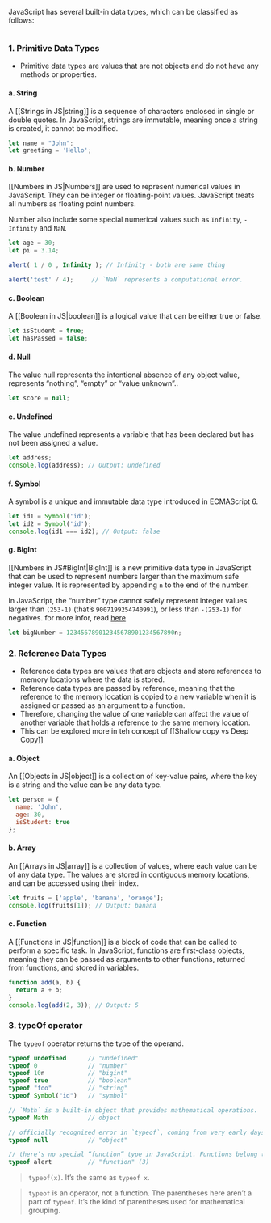 JavaScript has several built-in data types, which can be classified as follows:

```toc
```

### 1. Primitive Data Types

- Primitive data types are values that are not objects and do not have any methods or properties.

#### a. String

A [[Strings in JS|string]] is a sequence of characters enclosed in single or double quotes. In JavaScript, strings are immutable, meaning once a string is created, it cannot be modified.

```javascript
let name = "John";
let greeting = 'Hello';
```

#### b. Number

[[Numbers in JS|Numbers]] are used to represent numerical values in JavaScript. They can be integer or floating-point values. JavaScript treats all numbers as floating point numbers.

Number also include some special numerical values such as `Infinity`, `-Infinity` and `NaN`.

```javascript
let age = 30;
let pi = 3.14;

alert( 1 / 0 , Infinity ); // Infinity - both are same thing

alert('test' / 4);     // `NaN` represents a computational error.


```

#### c. Boolean

A [[Boolean in JS|boolean]] is a logical value that can be either true or false.

```javascript
let isStudent = true;
let hasPassed = false;
```

#### d. Null

The value null represents the intentional absence of any object value, represents “nothing”, “empty” or “value unknown”..

```javascript
let score = null;
```

#### e. Undefined

The value undefined represents a variable that has been declared but has not been assigned a value.

```javascript
let address;
console.log(address); // Output: undefined
```

#### f. Symbol

A symbol is a unique and immutable data type introduced in ECMAScript 6.

```javascript
let id1 = Symbol('id');
let id2 = Symbol('id');
console.log(id1 === id2); // Output: false
```

#### g.  BigInt 

[[Numbers in JS#BigInt|BigInt]] is a new primitive data type in JavaScript that can be used to represent numbers larger than the maximum safe integer value. It is represented by appending `n` to the end of the number. 

In JavaScript, the “number” type cannot safely represent integer values larger than `(253-1)` (that’s `9007199254740991`), or less than `-(253-1)` for negatives. for more infor, read [here](https://javascript.info/bigint)

```js
let bigNumber = 123456789012345678901234567890n;
```

### 2. Reference Data Types

- Reference data types are values that are objects and store references to memory locations where the data is stored.
- Reference data types are passed by reference, meaning that the reference to the memory location is copied to a new variable when it is assigned or passed as an argument to a function. 
- Therefore, changing the value of one variable can affect the value of another variable that holds a reference to the same memory location.
- This can be explored more in teh concept of [[Shallow copy vs Deep Copy]]

#### a. Object

An [[Objects in JS|object]] is a collection of key-value pairs, where the key is a string and the value can be any data type.

```javascript
let person = {
  name: 'John',
  age: 30,
  isStudent: true
};
```

#### b. Array

An [[Arrays in JS|array]] is a collection of values, where each value can be of any data type. The values are stored in contiguous memory locations, and can be accessed using their index.

```javascript
let fruits = ['apple', 'banana', 'orange'];
console.log(fruits[1]); // Output: banana
```

#### c. Function

A [[Functions in JS|function]] is a block of code that can be called to perform a specific task. In JavaScript, functions are first-class objects, meaning they can be passed as arguments to other functions, returned from functions, and stored in variables.

```javascript
function add(a, b) {
  return a + b;
}
console.log(add(2, 3)); // Output: 5
```

### 3. typeOf operator

The `typeof` operator returns the type of the operand.

```js
typeof undefined      // "undefined" 
typeof 0              // "number" 
typeof 10n            // "bigint" 
typeof true           // "boolean" 
typeof "foo"          // "string" 
typeof Symbol("id")   // "symbol"

// `Math` is a built-in object that provides mathematical operations.
typeof Math           // object

// officially recognized error in `typeof`, coming from very early days of JavaScript and kept for compatibility
typeof null           // "object"

// there’s no special “function” type in JavaScript. Functions belong to the object type. But `typeof` treats them differently, returning "function"
typeof alert          // "function" (3)
```

> `typeof(x)`. It’s the same as `typeof x`.

> `typeof` is an operator, not a function. The parentheses here aren’t a part of `typeof`. It’s the kind of parentheses used for mathematical grouping.